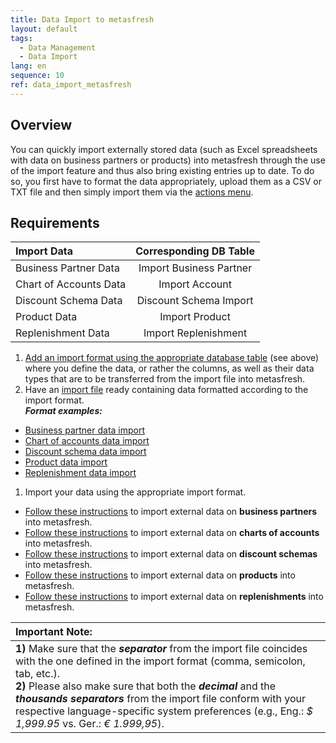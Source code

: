 ```yaml
---
title: Data Import to metasfresh
layout: default
tags:
  - Data Management
  - Data Import
lang: en
sequence: 10
ref: data_import_metasfresh
---
```


## Overview
You can quickly import externally stored data (such as Excel spreadsheets with data on business partners or products) into metasfresh through the use of the import feature and thus also bring existing entries up to date. To do so, you first have to format the data appropriately, upload them as a CSV or TXT file and then simply import them via the [actions menu](StartAction).

## Requirements

| Import Data | Corresponding DB Table |
| :--- | :---: |
| Business Partner Data | Import Business Partner |
| Chart of Accounts Data | Import Account |
| Discount Schema Data | Discount Schema Import |
| Product Data | Import Product |
| Replenishment Data | Import Replenishment |

1. [Add an import format using the appropriate database table](Add_import_format) (see above) where you define the data, or rather the columns, as well as their data types that are to be transferred from the import file into metasfresh.
1. Have an [import file](Import_file_useful_tips) ready containing data formatted according to the import format.<br> ***Format examples:***
 - [Business partner data import](Import_format_example_bpartner)
 - [Chart of accounts data import](Import_format_example_charts_of_accounts)
 - [Discount schema data import](Import_format_example_discount_schema)
 - [Product data import](Import_format_example_product)
 - [Replenishment data import](Import_format_example_replenishments)

1. Import your data using the appropriate import format.
 - [Follow these instructions](Import_bpartner_data) to import external data on **business partners** into metasfresh.
 - [Follow these instructions](Import_charts_of_accounts) to import external data on **charts of accounts** into metasfresh.
 - [Follow these instructions](Import_discount_schema) to import external data on **discount schemas** into metasfresh.
 - [Follow these instructions](Import_product_data) to import external data on **products** into metasfresh.
 - [Follow these instructions](Import_replenishment_data) to import external data on **replenishments** into metasfresh.

| **Important Note:** |
| :--- |
| **1)** Make sure that the ***separator*** from the import file coincides with the one defined in the import format (comma, semicolon, tab, etc.).<br> **2)** Please also make sure that both the ***decimal*** and the ***thousands separators*** from the import file conform with your respective language-specific system preferences (e.g., Eng.: *$ 1,999.95* vs. Ger.: *€ 1.999,95*). |
